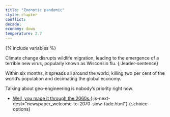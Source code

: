 ```yaml
---
title: "Zoonotic pandemic"
style: chapter
conflict: 
decade: 
economy: down
temperature: 2.7
---
```


{% include variables %}

Climate change disrupts wildlife migration, leading to the emergence of a terrible new virus, popularly known as Wisconsin flu.
{:.leader-sentence}

Within six months, it spreads all around the world, killing two per cent of the world’s population and decimating the global economy.

Talking about geo-engineering is nobody’s priority right now.

- [Well, you made it through the 2060s.](part-page_2060.html){:js-next-dest="newspaper_welcome-to-2070-slow-fade.html"}
{:.choice-options}
